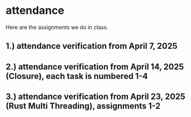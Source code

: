 # attendance

Here are the assignments we do in class. 

1.) attendance verification from April 7, 2025
-
2.) attendance verification from April 14, 2025 (Closure), each task is numbered 1-4
-
3.) attendance verification from April 23, 2025 (Rust Multi Threading), assignments 1-2
-

